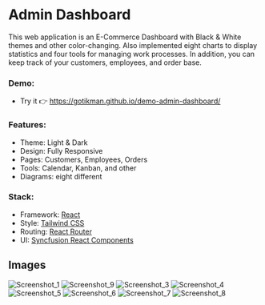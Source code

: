 # Admin Dashboard
This web application is an E-Commerce Dashboard with Black & White themes and other color-changing. Also implemented eight charts to display statistics and four tools for managing work processes. In addition, you can keep track of your customers, employees, and order base.

### Demo:
+ Try it :point_right: https://gotikman.github.io/demo-admin-dashboard/

### Features:
+ Theme: Light & Dark
+ Design: Fully Responsive
+ Pages:    Customers, Employees, Orders
+ Tools:    Calendar, Kanban, and other
+ Diagrams: eight different

### Stack:
+ Framework: [React](https://reactjs.org/)
+ Style: [Tailwind CSS](https://tailwindcss.com/docs/guides/create-react-app)
+ Routing: [React Router](https://reactrouter.com/en/main)
+ UI: [Syncfusion React Components](https://www.syncfusion.com/react-ui-components)

## Images

![Screenshot_1](https://user-images.githubusercontent.com/78754655/200829833-3d36fdad-c905-4199-a7d2-1ee747ec6486.jpg)
![Screenshot_9](https://user-images.githubusercontent.com/78754655/200829865-cd75ac32-a01d-4897-b58a-280ed0f5ce03.jpg)
![Screenshot_3](https://user-images.githubusercontent.com/78754655/200829835-78d7aa02-4c48-4c86-91a3-d975bbae2c70.jpg)
![Screenshot_4](https://user-images.githubusercontent.com/78754655/200829838-fc4b7b9d-cc38-456d-8410-ced269fae192.jpg)
![Screenshot_5](https://user-images.githubusercontent.com/78754655/200829843-df3046fa-f68c-45c4-82ce-50c129fb5d52.jpg)
![Screenshot_6](https://user-images.githubusercontent.com/78754655/200829848-05165160-9a00-4765-b80a-f557f4777475.jpg)
![Screenshot_7](https://user-images.githubusercontent.com/78754655/200829852-be4f8b27-2bd3-4447-866c-32e0148b925b.jpg)
![Screenshot_8](https://user-images.githubusercontent.com/78754655/200829861-85570c57-dc42-42e9-82d7-0e9a3a9840ce.jpg)



